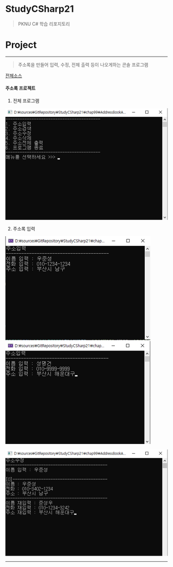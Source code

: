 # StudyCSharp21

> PKNU C# 학습 리포지토리

# Project
---
> 주소록을 만들어 입력, 수정, 전체 출력 등이 나오게하는 콘솔 프로그램 

[전체소스](https://github.com/junseongwoo/StudyCSharp21/tree/main/chap99/AddressBookApp)

#### 주소록 프로젝트

1. 전체 프로그램

 ![결과1](/chap99/img/result01.png "전체 프로그램")
 
2. 주소록 입력

 ![결과2](/chap99/img/result02.png "주소록 출력")
 ![결과3](/chap99/img/result03.png "주소록 출력")
 
 ![결과4](/chap99/img/result3.png "주소록 수정")

-----------------



